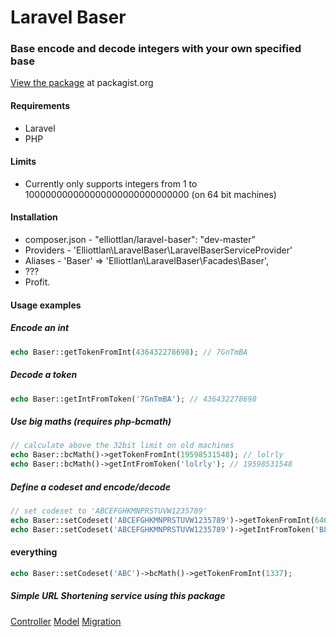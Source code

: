# Laravel Baser

### Base encode and decode integers with your own specified base

[View the package](https://packagist.org/packages/elliottlan/laravel-baser) at packagist.org

#### Requirements

 - Laravel
 - PHP

#### Limits

 - Currently only supports integers from 1 to 100000000000000000000000000000 (on 64 bit machines)

#### Installation

 - composer.json - "elliottlan/laravel-baser": "dev-master"
 - Providers - 'Elliottlan\LaravelBaser\LaravelBaserServiceProvider'
 - Aliases - 'Baser' => 'Elliottlan\LaravelBaser\Facades\Baser',
 - ???
 - Profit.

#### Usage examples

##### Encode an int
```php
echo Baser::getTokenFromInt(436432278698); // 7GnTmBA
```

##### Decode a token
```php
echo Baser::getIntFromToken('7GnTmBA'); // 436432278698
```

##### Use big maths (requires php-bcmath)
```php
// calculate above the 32bit limit on old machines
echo Baser::bcMath()->getTokenFromInt(19598531548); // lolrly
echo Baser::bcMath()->getIntFromToken('lolrly'); // 19598531548
```

##### Define a codeset and encode/decode
```php
// set codeset to 'ABCEFGHKMNPRSTUVW1235789'
echo Baser::setCodeset('ABCEFGHKMNPRSTUVW1235789')->getTokenFromInt(646464); // B82MA
echo Baser::setCodeset('ABCEFGHKMNPRSTUVW1235789')->getIntFromToken('B82MA'); // 646464
```

#### everything
```php
echo Baser::setCodeset('ABC')->bcMath()->getTokenFromInt(1337);
```

##### Simple URL Shortening service using this package
[Controller](https://github.com/ElliottLandsborough/Laravel-5-URL-Shorterner/blob/master/app/Http/Controllers/UrlController.php)
[Model](https://github.com/ElliottLandsborough/Laravel-5-URL-Shorterner/blob/master/app/Url.php)
[Migration](https://github.com/ElliottLandsborough/Laravel-5-URL-Shorterner/blob/master/database/migrations/2015_02_13_221304_create_url_table.php)
